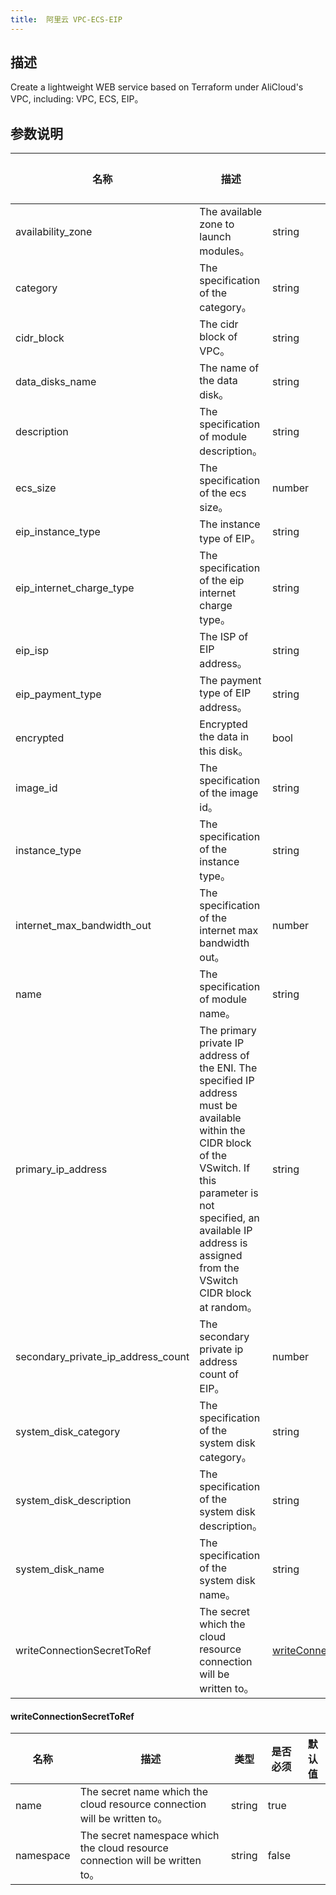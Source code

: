 ```yaml
---
title:  阿里云 VPC-ECS-EIP
---
```


## 描述

Create a lightweight WEB service based on Terraform under AliCloud's VPC, including: VPC, ECS, EIP。

## 参数说明


 名称 | 描述 | 类型 | 是否必须 | 默认值 
 ------------ | ------------- | ------------- | ------------- | ------------- 
 availability_zone | The available zone to launch modules。 | string | false |  
 category | The specification of the category。 | string | false |  
 cidr_block | The cidr block of VPC。 | string | false |  
 data_disks_name | The name of the data disk。 | string | false |  
 description | The specification of module description。 | string | false |  
 ecs_size | The specification of the ecs size。 | number | false |  
 eip_instance_type | The instance type of EIP。 | string | false |  
 eip_internet_charge_type | The specification of the eip internet charge type。 | string | false |  
 eip_isp | The ISP of EIP address。 | string | false |  
 eip_payment_type | The payment type of EIP address。 | string | false |  
 encrypted | Encrypted the data in this disk。 | bool | false |  
 image_id | The specification of the image id。 | string | false |  
 instance_type | The specification of the instance type。 | string | false |  
 internet_max_bandwidth_out | The specification of the internet max bandwidth out。 | number | false |  
 name | The specification of module name。 | string | false |  
 primary_ip_address | The primary private IP address of the ENI. The specified IP address must be available within the CIDR block of the VSwitch. If this parameter is not specified, an available IP address is assigned from the VSwitch CIDR block at random。 | string | false |  
 secondary_private_ip_address_count | The secondary private ip address count of EIP。 | number | false |  
 system_disk_category | The specification of the system disk category。 | string | false |  
 system_disk_description | The specification of the system disk description。 | string | false |  
 system_disk_name | The specification of the system disk name。 | string | false |  
 writeConnectionSecretToRef | The secret which the cloud resource connection will be written to。 | [writeConnectionSecretToRef](#writeConnectionSecretToRef) | false |  


#### writeConnectionSecretToRef

 名称 | 描述 | 类型 | 是否必须 | 默认值 
 ------------ | ------------- | ------------- | ------------- | ------------- 
 name | The secret name which the cloud resource connection will be written to。 | string | true |  
 namespace | The secret namespace which the cloud resource connection will be written to。 | string | false |  
